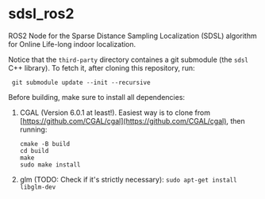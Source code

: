# sdsl_ros2
ROS2 Node for the Sparse Distance Sampling Localization (SDSL) algorithm for Online Life-long indoor localization.

Notice that the `third-party` directory containes a git submodule (the `sdsl` C++ library).
To fetch it, after cloning this repository, run:

```
 git submodule update --init --recursive
```

Before building, make sure to install all dependencies:

1. CGAL (Version 6.0.1 at least!). Easiest way is to clone from [https://github.com/CGAL/cgal](https://github.com/CGAL/cgal), then running:
    ```
    cmake -B build
    cd build
    make
    sudo make install
    ```
2. glm (TODO: Check if it's strictly necessary): ```sudo apt-get install libglm-dev```
